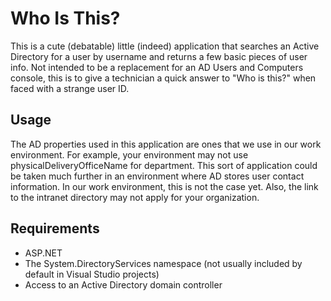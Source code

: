 Who Is This?
=============

This is a cute (debatable) little (indeed) application that searches an Active Directory for a user by username and returns a few basic pieces of user info.  Not intended to be a replacement for an AD Users and Computers console, this is to give a technician a quick answer to "Who is this?" when faced with a strange user ID.

Usage
-----

The AD properties used in this application are ones that we use in our work environment.  For example, your environment may not use physicalDeliveryOfficeName for department.  This sort of application could be taken much further in an environment where AD stores user contact information.  In our work environment, this is not the case yet.  Also, the link to the intranet directory may not apply for your organization.

Requirements
------------

* ASP.NET
* The System.DirectoryServices namespace (not usually included by default in Visual Studio projects)
* Access to an Active Directory domain controller

